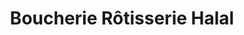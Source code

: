 ---
title: "Boucherie Rôtisserie Halal"
url: /sotteville-les-rouen/boucherie-rotisserie-halal/
shop: boucherie
---